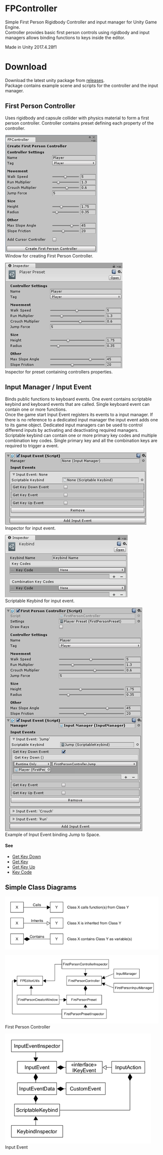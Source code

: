 # FPController
Simple First Person Rigidbody Controller and input manager for Unity Game Engine.  
Controller provides basic first person controls using rigidbody and input managers allows binding functions to keys inside the editor.  
  
Made in Unity 2017.4.28f1

# Download
Download the latest unity package from [releases](https://github.com/nupsi/FPController/releases).  
Package contains example scene and scripts for the controller and the input manager.

## First Person Controller
Uses rigidbody and capsule collider with physics material to form a first person controller.
Controller contains preset defining each property of the controller.  

![alt text](Documents/Images/preset_creator.png)  
Window for creating First Person Controller.

![alt text](Documents/Images/controller_preset.png)  
Inspector for preset containing controllers properties.

## Input Manager / Input Event
Binds public functions to keyboard events. One event contains scriptable keybind and keyboard events that are called. Single keyboard event can contain one or more functions.  
Once the game start Input Event registers its events to a input manager. If there is no reference to a dedicated input manager the input event adds one to its game object. Dedicated input managers can be used to control differend inputs by activating and deactivating required managers.  
Scriptable keybind can contain one or more primary key codes and multiple combination key codes. Single primary key and all the combination keys are required to trigger a event.  

![alt text](Documents/Images/input_event.png)  
Inspector for input event.

![alt text](Documents/Images/scriptable_keybind.png)  
Scriptable Keybind for input event.

![alt text](Documents/Images/example_controller.png)  
Example of Input Event binding Jump to Space.

#### See
- [Get Key Down](https://docs.unity3d.com/ScriptReference/Input.GetKeyDown.html)  
- [Get Key](https://docs.unity3d.com/ScriptReference/Input.GetKey.html)  
- [Get Key Up](https://docs.unity3d.com/ScriptReference/Input.GetKeyUp.html)  
- [Key Code](https://docs.unity3d.com/ScriptReference/KeyCode.html)  

## Simple Class Diagrams
![alt text](Documents/UML/uml_explanations.png)

![alt text](Documents/UML/first_person_controller.png)  
First Person Controller

![alt text](Documents/UML/input_events.png)  
Input Event
